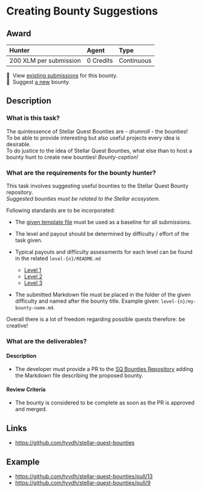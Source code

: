 # Creating Bounty Suggestions

## Award
| Hunter | Agent | Type
| :- | :- | :-
| 200 XLM per submission | 0 Credits | Continuous

📜&nbsp; View [existing submissions](https://github.com/tyvdh/stellar-quest-bounties/issues?q=create-bounties) for this bounty. \
🔵&nbsp; Suggest [a new](https://github.com/tyvdh/stellar-quest-bounties/issues/new?assignees=&labels=&template=begin-the-hunt.md&title=%F0%9F%94%B5+%60create-bounties.md%60) bounty.

## Description

### What is this task?

The quintessence of Stellar Quest Bounties are - *drumroll* - the bounties!  
To be able to provide interesting but also useful projects every idea is desirable.  
To do justice to the idea of Stellar Quest Bounties, what else than to host a bounty hunt to create new bounties! _Bounty-ception!_  

### What are the requirements for the bounty hunter?
This task involves suggesting useful bounties to the Stellar Quest Bounty repository.  
_Suggested bounties must be related to the Stellar ecosystem._

Following standards are to be incorporated:
 
* The [given template file](https://github.com/tyvdh/stellar-quest-bounties/blob/main/bounties/README.md) must be used as a baseline for all submissions.

* The level and payout should be determined by difficulty / effort of the task given.  

* Typical payouts and difficulty assessments for each level can be found in the related `level-{n}/README.md`
  - [Level 1](https://github.com/tyvdh/stellar-quest-bounties/blob/main/bounties/level-1/README.md)
  - [Level 2](https://github.com/tyvdh/stellar-quest-bounties/blob/main/bounties/level-2/README.md)
  - [Level 3](https://github.com/tyvdh/stellar-quest-bounties/blob/main/bounties/level-3/README.md)

* The submitted Markdown file must be placed in the folder of the given difficulty and named after the bounty title. Example given: `level-{n}/my-bounty-name.md`.

Overall there is a lot of freedom regarding possible quests therefore: be creative!  

### What are the deliverables?

#### Description
* The developer must provide a PR to the [SQ Bounties Repository](https://github.com/tyvdh/stellar-quest-bounties) adding the Markdown file describing the proposed bounty.

#### Review Criteria
* The bounty is considered to be complete as soon as the PR is approved and merged.

## Links
* https://github.com/tyvdh/stellar-quest-bounties

## Example
* https://github.com/tyvdh/stellar-quest-bounties/pull/13
* https://github.com/tyvdh/stellar-quest-bounties/pull/9
